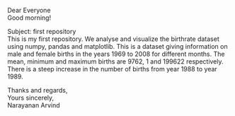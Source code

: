 Dear Everyone <br>
Good morning! <br>

Subject: first repository <br>
This is my first repository. We analyse and visualize the birthrate dataset using numpy, pandas and matplotlib. This is a dataset giving 
information on male and female births in the years 1969 to 2008 for different months. The mean, minimum and maximum births are 9762, 1 
and 199622 respectively. There is a steep increase in the number of births from year 1988 to year 1989.

Thanks and regards, <br>
Yours sincerely,    <br>
Narayanan Arvind    <br>
